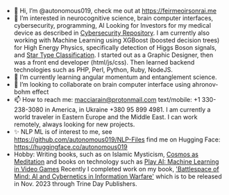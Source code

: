 - 👋 Hi, I’m @autonomous019, check me out at <a href="https://feirmeoirsonrai.me">https://feirmeoirsonrai.me</a>
- 👀 I’m interested in neurocognitive science, brain computer interfaces, cybersecurity, programming, AI Looking for Investors
for my medical device as described in <a href="https://github.com/autonomous019/ahronov-bohm-cybersecurity">Cybersecurity Repository</a>. I am currently also working with Machine Learning using XGBoost (boosted decision trees) for High Energy Physics, specifically detection of Higgs Boson signals, and <a href="https://github.com/autonomous019/star_classifier_flask/tree/master">Star Type Classification</a>. I started out as a Graphic Designer, then was a front end developer (html/js/css). Then learned backend technologies such as PHP, Perl, Python, Ruby, NodeJS. 
- 🌱 I’m currently learning angular momentum and entanglement science.
- 💞️ I’m looking to collaborate on brain computer interface using ahronov-bohm effect
- 📫 How to reach me: macciarain@protonmail.com text/mobile: +1 330-238-3080 in America, in Ukraine +380 95 899 4981. I am currently a world traveler in Eastern Europe and the Middle East. I can work remotely, always looking for new projects. 
- ✨ NLP ML is of interest to me, see <a href="https://github.com/autonomous019/NLP-Files">https://github.com/autonomous019/NLP-Files</a>
find me on Hugging Face: <a href="https://huggingface.co/autonomous019">https://huggingface.co/autonomous019</a>
- Hobby: Writing books, such as on Islamic Mysticism, <a href="https://www.amazon.com/dp/B0BVD3NGJQ?ref_=pe_3052080_397514860">Cosmos as Meditation</a> and books on technology such as <a href="https://www.amazon.com/Play-AI-Machine-Learning-Video/dp/B0BW2X9B34/ref=sr_1_6?crid=6QKFHQNPXM9Y&keywords=michael+mccarron&qid=1679760979&sprefix=michael+mccarron%2Caps%2C197&sr=8-6">Play AI: Machine Learning in Video Games</a> Recently I completed work on my book, <a href="https://github.com/autonomous019/Battlespace-of-Mind">'Battlespace of Mind: AI and Cybernetics in Information Warfare'</a> which is to be released in Nov. 2023 through Trine Day Publishers.

<!---
autonomous019/autonomous019 is a ✨ special ✨ repository because its `README.md` (this file) appears on your GitHub profile.
You can click the Preview link to take a look at your changes.
--->
